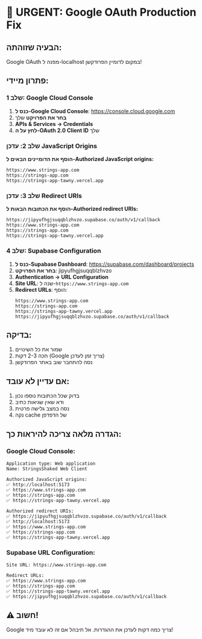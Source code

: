 # 🚨 URGENT: Google OAuth Production Fix

## הבעיה שזוהתה:
Google OAuth מפנה ל-localhost במקום לדומיין הפרודקשן!

## פתרון מיידי:

### שלב 1: Google Cloud Console
1. **כנס ל-Google Cloud Console**: https://console.cloud.google.com
2. **בחר את הפרויקט** שלך
3. **APIs & Services → Credentials**
4. **לחץ על ה-OAuth 2.0 Client ID** שלך

### שלב 2: עדכן JavaScript Origins
**הוסף את הדומיינים הבאים ל-Authorized JavaScript origins:**
```
https://www.strings-app.com
https://strings-app.com
https://strings-app-tawny.vercel.app
```

### שלב 3: עדכן Redirect URIs
**הוסף את הכתובות הבאות ל-Authorized redirect URIs:**
```
https://jipyufhgjsuqqblzhvzo.supabase.co/auth/v1/callback
https://www.strings-app.com
https://strings-app.com
https://strings-app-tawny.vercel.app
```

### שלב 4: Supabase Configuration
1. **כנס ל-Supabase Dashboard**: https://supabase.com/dashboard/projects
2. **בחר את הפרויקט**: jipyufhgjsuqqblzhvzo
3. **Authentication → URL Configuration**
4. **Site URL**: שנה ל-`https://www.strings-app.com`
5. **Redirect URLs**: הוסף:
   ```
   https://www.strings-app.com
   https://strings-app.com
   https://strings-app-tawny.vercel.app
   https://jipyufhgjsuqqblzhvzo.supabase.co/auth/v1/callback
   ```

## בדיקה:
1. שמור את כל השינויים
2. חכה 2-3 דקות (Google צריך זמן לעדכן)
3. נסה להתחבר שוב באתר הפרודקשן

## אם עדיין לא עובד:
1. בדוק שכל הכתובות נוספו נכון
2. ודא שאין שגיאות כתיב
3. נסה במצב גלישה פרטית
4. נקה cache של הדפדפן

## הגדרה מלאה צריכה להיראות כך:

### Google Cloud Console:
```
Application type: Web application
Name: StringsShaked Web Client

Authorized JavaScript origins:
✅ http://localhost:5173
✅ https://www.strings-app.com
✅ https://strings-app.com
✅ https://strings-app-tawny.vercel.app

Authorized redirect URIs:
✅ https://jipyufhgjsuqqblzhvzo.supabase.co/auth/v1/callback
✅ http://localhost:5173
✅ https://www.strings-app.com
✅ https://strings-app.com
✅ https://strings-app-tawny.vercel.app
```

### Supabase URL Configuration:
```
Site URL: https://www.strings-app.com

Redirect URLs:
✅ https://www.strings-app.com
✅ https://strings-app.com
✅ https://strings-app-tawny.vercel.app
✅ https://jipyufhgjsuqqblzhvzo.supabase.co/auth/v1/callback
```

## ⚠️ חשוב!
Google צריך כמה דקות לעדכן את ההגדרות. אל תיבהל אם זה לא עובד מיד!
